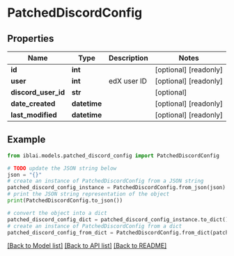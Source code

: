 # PatchedDiscordConfig


## Properties

Name | Type | Description | Notes
------------ | ------------- | ------------- | -------------
**id** | **int** |  | [optional] [readonly] 
**user** | **int** | edX user ID | [optional] [readonly] 
**discord_user_id** | **str** |  | [optional] 
**date_created** | **datetime** |  | [optional] [readonly] 
**last_modified** | **datetime** |  | [optional] [readonly] 

## Example

```python
from iblai.models.patched_discord_config import PatchedDiscordConfig

# TODO update the JSON string below
json = "{}"
# create an instance of PatchedDiscordConfig from a JSON string
patched_discord_config_instance = PatchedDiscordConfig.from_json(json)
# print the JSON string representation of the object
print(PatchedDiscordConfig.to_json())

# convert the object into a dict
patched_discord_config_dict = patched_discord_config_instance.to_dict()
# create an instance of PatchedDiscordConfig from a dict
patched_discord_config_from_dict = PatchedDiscordConfig.from_dict(patched_discord_config_dict)
```
[[Back to Model list]](../README.md#documentation-for-models) [[Back to API list]](../README.md#documentation-for-api-endpoints) [[Back to README]](../README.md)


